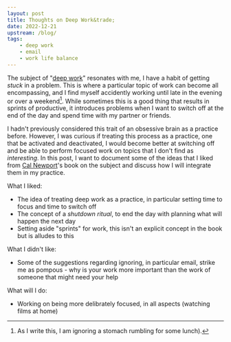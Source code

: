 ```yaml
---
layout: post
title: Thoughts on Deep Work&trade;
date: 2022-12-21
upstream: /blog/
tags: 
    - deep work
    - email
    - work life balance
---
```


The subject of "[deep work](https://www.calnewport.com/books/deep-work/)" resonates with me, I have a habit of getting *stuck* in a problem. 
This is where a particular topic of work can become all encompassing, and I find myself accidently working until late in the evening or over a weekend[^1].
While sometimes this is a good thing that results in sprints of productive, it introduces problems when I want to switch off at the end of the day and spend time with my partner or friends. 

I hadn't previously considered this trait of an obsessive brain as a practice before. 
However, I was curious if treating this process as a practice, one that be activated and deactivated, I would become better at switching off and be able to perform focused work on topics that I don't find as *interesting*.
In this post, I want to document some of the ideas that I liked from [Cal Newport](https://www.calnewport.com/)'s book on the subject and discuss how I will integrate them in my practice. 






What I liked:
- The idea of treating deep work as a practice, in particular setting time to focus and time to switch off 
- The concept of a *shutdown ritual*, to end the day with planning what will happen the next day 
- Setting aside "sprints" for work, this isn't an explicit concept in the book but is alludes to this

What I didn't like:
- Some of the suggestions regarding ignoring, in particular email, strike me as pompous - why is your work more important than the work of someone that might need your help

What will I do: 

- Working on being more delibrately focused, in all aspects (watching films at home)

[^1]: As I write this, I am ignoring a stomach rumbling for some lunch). 